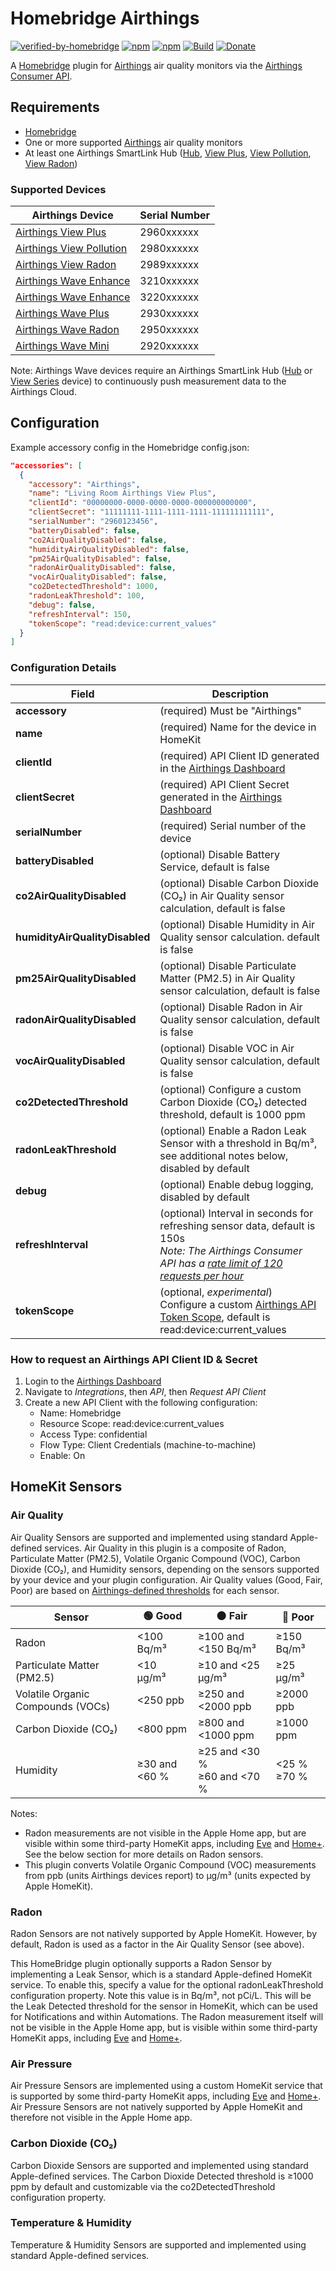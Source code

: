 # Homebridge Airthings

[![verified-by-homebridge](https://badgen.net/badge/homebridge/verified/purple)](https://github.com/homebridge/homebridge/wiki/Verified-Plugins)
[![npm](https://badgen.net/npm/v/homebridge-airthings)](https://www.npmjs.com/package/homebridge-airthings)
[![npm](https://badgen.net/npm/dt/homebridge-airthings)](https://www.npmjs.com/package/homebridge-airthings)
[![Build](https://github.com/michaelahern/homebridge-airthings/actions/workflows/build.yml/badge.svg)](https://github.com/michaelahern/homebridge-airthings/actions/workflows/build.yml)
[![Donate](https://badgen.net/badge/Donate/PayPal/green)](https://paypal.me/michaeljahern)

A [Homebridge](https://homebridge.io) plugin for
[Airthings](https://www.airthings.com) air quality monitors via the 
[Airthings Consumer API](https://developer.airthings.com/consumer-api-docs/).

## Requirements

 * [Homebridge](https://homebridge.io/)
 * One or more supported [Airthings](https://www.airthings.com/) air quality monitors
 * At least one Airthings SmartLink Hub ([Hub](https://www.airthings.com/hub), [View Plus](https://www.airthings.com/view-plus), [View Pollution](https://www.airthings.com/view-pollution), [View Radon](https://www.airthings.com/view-radon))

### Supported Devices

| Airthings Device                                                     | Serial Number |
| -------------------------------------------------------------------- | ------------- |
| [Airthings View Plus](https://www.airthings.com/view-plus)           | 2960xxxxxx    |
| [Airthings View Pollution](https://www.airthings.com/view-pollution) | 2980xxxxxx    |
| [Airthings View Radon](https://www.airthings.com/view-radon)         | 2989xxxxxx    |
| [Airthings Wave Enhance](https://www.airthings.com/wave-enhance)     | 3210xxxxxx    |
| [Airthings Wave Enhance](https://www.airthings.com/wave-enhance)     | 3220xxxxxx    |
| [Airthings Wave Plus](https://www.airthings.com/wave-plus)           | 2930xxxxxx    |
| [Airthings Wave Radon](https://www.airthings.com/wave-radon)         | 2950xxxxxx    |
| [Airthings Wave Mini](https://www.airthings.com/wave-mini)           | 2920xxxxxx    |

Note: Airthings Wave devices require an Airthings SmartLink Hub ([Hub](https://www.airthings.com/hub) or [View Series](https://www.airthings.com/for-home) device) to continuously push measurement data to the Airthings Cloud.

## Configuration

Example accessory config in the Homebridge config.json:

```json
"accessories": [
  {
    "accessory": "Airthings",
    "name": "Living Room Airthings View Plus",
    "clientId": "00000000-0000-0000-0000-000000000000",
    "clientSecret": "11111111-1111-1111-1111-111111111111",
    "serialNumber": "2960123456",
    "batteryDisabled": false,
    "co2AirQualityDisabled": false,
    "humidityAirQualityDisabled": false,
    "pm25AirQualityDisabled": false,
    "radonAirQualityDisabled": false,
    "vocAirQualityDisabled": false,
    "co2DetectedThreshold": 1000,
    "radonLeakThreshold": 100,
    "debug": false,
    "refreshInterval": 150,
    "tokenScope": "read:device:current_values"
  }
]
```

### Configuration Details

Field           	             | Description
-------------------------------|------------
**accessory**   	             | (required) Must be "Airthings"
**name**					             | (required) Name for the device in HomeKit
**clientId**			             | (required) API Client ID generated in the [Airthings Dashboard](https://dashboard.airthings.com)
**clientSecret**	             | (required) API Client Secret generated in the [Airthings Dashboard](https://dashboard.airthings.com)
**serialNumber**	             | (required) Serial number of the device
**batteryDisabled**            | (optional) Disable Battery Service, default is false
**co2AirQualityDisabled**      | (optional) Disable Carbon Dioxide (CO₂) in Air Quality sensor calculation, default is false
**humidityAirQualityDisabled** | (optional) Disable Humidity in Air Quality sensor calculation. default is false
**pm25AirQualityDisabled**     | (optional) Disable Particulate Matter (PM2.5) in Air Quality sensor calculation, default is false
**radonAirQualityDisabled**    | (optional) Disable Radon in Air Quality sensor calculation, default is false
**vocAirQualityDisabled**      | (optional) Disable VOC in Air Quality sensor calculation, default is false
**co2DetectedThreshold**       | (optional) Configure a custom Carbon Dioxide (CO₂) detected threshold, default is 1000 ppm
**radonLeakThreshold**         | (optional) Enable a Radon Leak Sensor with a threshold in Bq/m³, see additional notes below, disabled by default
**debug**                      | (optional) Enable debug logging, disabled by default
**refreshInterval**	           | (optional) Interval in seconds for refreshing sensor data, default is 150s<br/>_Note: The Airthings Consumer API has a [rate limit of 120 requests per hour](https://consumer-api-doc.airthings.com/docs/api/rate-limit)_
**tokenScope**                 | (optional, *experimental*) Configure a custom [Airthings API Token Scope](https://developer.airthings.com/api-docs#section/Authentication), default is read:device:current_values

### How to request an Airthings API Client ID & Secret

1. Login to the [Airthings Dashboard](https://dashboard.airthings.com)
2. Navigate to *Integrations*, then *API*, then *Request API Client*
3. Create a new API Client with the following configuration:
    * Name: Homebridge
    * Resource Scope: read:device:current_values
    * Access Type: confidential
    * Flow Type: Client Credentials (machine-to-machine)
    * Enable: On

## HomeKit Sensors

### Air Quality

Air Quality Sensors are supported and implemented using standard Apple-defined services. Air Quality in this plugin is a composite of Radon, Particulate Matter (PM2.5), Volatile Organic Compound (VOC), Carbon Dioxide (CO₂), and Humidity sensors, depending on the sensors supported by your device and your plugin configuration. Air Quality values (Good, Fair, Poor) are based on [Airthings-defined thresholds](https://help.airthings.com/en/articles/5367327-view-understanding-the-sensor-thresholds) for each sensor.

Sensor                            | 🟢 Good       | 🟠 Fair                            | 🔴 Poor            |
----------------------------------|---------------|------------------------------------|--------------------|
Radon                             | <100 Bq/m³    | ≥100 and <150 Bq/m³                | ≥150 Bq/m³         |
Particulate Matter (PM2.5)        | <10 μg/m³     | ≥10 and <25 μg/m³                  | ≥25 μg/m³          |
Volatile Organic Compounds (VOCs) | <250 ppb      | ≥250 and <2000 ppb                 | ≥2000 ppb          |
Carbon Dioxide (CO₂)              | <800 ppm      | ≥800 and <1000 ppm                 | ≥1000 ppm          |
Humidity                          | ≥30 and <60 % | ≥25 and <30 % <br /> ≥60 and <70 % | <25 % <br /> ≥70 % |

Notes:
* Radon measurements are not visible in the Apple Home app, but are visible within some third-party HomeKit apps, including [Eve](https://www.evehome.com/en-us/eve-app) and [Home+](https://hochgatterer.me/home+/). See the below section for more details on Radon sensors.
* This plugin converts Volatile Organic Compound (VOC) measurements from ppb (units Airthings devices report) to µg/m³ (units expected by Apple HomeKit).

### Radon

Radon Sensors are not natively supported by Apple HomeKit. However, by default, Radon is used as a factor in the Air Quality Sensor (see above).

This HomeBridge plugin optionally supports a Radon Sensor by implementing a Leak Sensor, which is a standard Apple-defined HomeKit service. To enable this, specify a value for the optional radonLeakThreshold configuration property. Note this value is in Bq/m³, not pCi/L. This will be the Leak Detected threshold for the sensor in HomeKit, which can be used for Notifications and within Automations. The Radon measurement itself will not be visible in the Apple Home app, but is visible within some third-party HomeKit apps, including [Eve](https://www.evehome.com/en-us/eve-app) and [Home+](https://hochgatterer.me/home+/).

### Air Pressure

Air Pressure Sensors are implemented using a custom HomeKit service that is supported by some third-party HomeKit apps, including [Eve](https://www.evehome.com/en-us/eve-app) and [Home+](https://hochgatterer.me/home+/). Air Pressure Sensors are not natively supported by Apple HomeKit and therefore not visible in the Apple Home app.

### Carbon Dioxide (CO₂)

Carbon Dioxide Sensors are supported and implemented using standard Apple-defined services. The Carbon Dioxide Detected threshold is ≥1000 ppm by default and customizable via the co2DetectedThreshold configuration property.

### Temperature & Humidity

Temperature & Humidity Sensors are supported and implemented using standard Apple-defined services.
